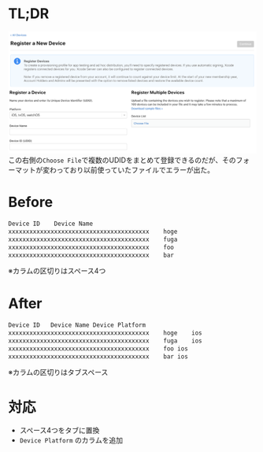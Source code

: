 # TL;DR
![image.png](./Images/fb41c6da-a6ce-44ac-ce91-bb19fc141d07.png)
この右側の`Choose File`で複数のUDIDをまとめて登録できるのだが、そのフォーマットが変わっており以前使っていたファイルでエラーが出た。

# Before
```
Device ID    Device Name
xxxxxxxxxxxxxxxxxxxxxxxxxxxxxxxxxxxxxxxx    hoge
xxxxxxxxxxxxxxxxxxxxxxxxxxxxxxxxxxxxxxxx    fuga
xxxxxxxxxxxxxxxxxxxxxxxxxxxxxxxxxxxxxxxx    foo
xxxxxxxxxxxxxxxxxxxxxxxxxxxxxxxxxxxxxxxx    bar
```
※カラムの区切りはスペース4つ

# After
```
Device ID	Device Name	Device Platform
xxxxxxxxxxxxxxxxxxxxxxxxxxxxxxxxxxxxxxxx	hoge	ios
xxxxxxxxxxxxxxxxxxxxxxxxxxxxxxxxxxxxxxxx	fuga	ios
xxxxxxxxxxxxxxxxxxxxxxxxxxxxxxxxxxxxxxxx	foo	ios
xxxxxxxxxxxxxxxxxxxxxxxxxxxxxxxxxxxxxxxx	bar	ios
```
※カラムの区切りはタブスペース

# 対応
- スペース4つをタブに置換
- `Device Platform` のカラムを追加
